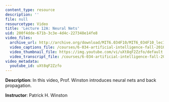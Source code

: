 ```yaml
---
content_type: resource
description: ''
file: null
resourcetype: Video
title: 'Lecture 12A: Neural Nets'
uid: 200f4dde-671b-3c3e-4d4c-227348e14fe8
video_files:
  archive_url: http://archive.org/download/MIT6.034F10/MIT6_034F10_lec12A_300k.mp4
  video_captions_file: /courses/6-034-artificial-intelligence-fall-2010/4ba6f3e177fa506cb50bca51344e4df7_uXt8qF2Zzfo.vtt
  video_thumbnail_file: https://img.youtube.com/vi/uXt8qF2Zzfo/default.jpg
  video_transcript_file: /courses/6-034-artificial-intelligence-fall-2010/c71ebec415da437a775caf722efcc805_uXt8qF2Zzfo.pdf
video_metadata:
  youtube_id: uXt8qF2Zzfo
---
```


**Description**: In this video, Prof. Winston introduces neural nets and back propagation.

**Instructor**: Patrick H. Winston